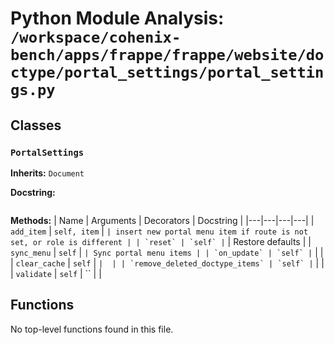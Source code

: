 # Python Module Analysis: `/workspace/cohenix-bench/apps/frappe/frappe/website/doctype/portal_settings/portal_settings.py`

## Classes

### `PortalSettings`
**Inherits:** `Document`


**Docstring:**
```

```

**Methods:**
| Name | Arguments | Decorators | Docstring |
|---|---|---|---|
| `add_item` | `self, item` | `` | insert new portal menu item if route is not set, or role is different |
| `reset` | `self` | `` | Restore defaults |
| `sync_menu` | `self` | `` | Sync portal menu items |
| `on_update` | `self` | `` |  |
| `clear_cache` | `self` | `` |  |
| `remove_deleted_doctype_items` | `self` | `` |  |
| `validate` | `self` | `` |  |





## Functions

No top-level functions found in this file.
